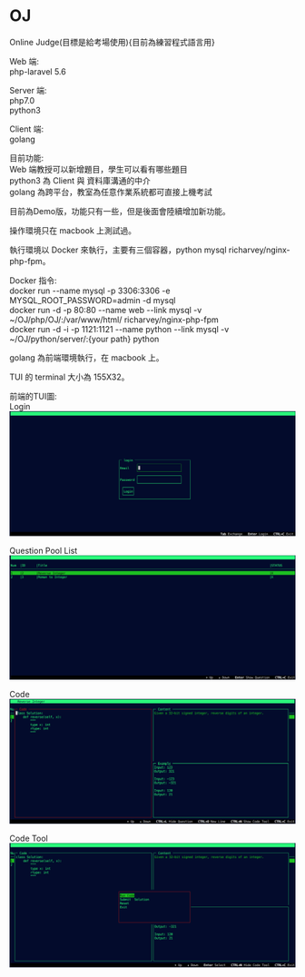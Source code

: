 # OJ
Online Judge(目標是給考場使用){目前為練習程式語言用}

Web 端:</br>
php-laravel 5.6

Server 端:</br>
php7.0</br>
python3</br>

Client 端:</br>
golang

目前功能:</br>
Web 端教授可以新增題目，學生可以看有哪些題目</br>
python3 為 Client 與 資料庫溝通的中介</br>
golang 為跨平台，教室為任意作業系統都可直接上機考試</br>

目前為Demo版，功能只有一些，但是後面會陸續增加新功能。

操作環境只在 macbook 上測試過。

執行環境以 Docker 來執行，主要有三個容器，python mysql richarvey/nginx-php-fpm。

Docker 指令:</br>
docker run --name mysql -p 3306:3306 -e MYSQL_ROOT_PASSWORD=admin -d mysql</br>
docker run -d -p 80:80 --name web --link mysql -v ~/OJ/php/OJ/:/var/www/html/ richarvey/nginx-php-fpm</br>
docker run -d -i -p 1121:1121 --name python --link mysql -v ~/OJ/python/server/:{your path} python</br>

golang 為前端環境執行，在 macbook 上。

TUI 的 terminal 大小為 155X32。

前端的TUI圖:</br>
Login
![image](https://github.com/alfie1121/OJ/blob/master/Login.png)

Question Pool List
![image](https://github.com/alfie1121/OJ/blob/master/QPlist.png)

Code
![image](https://github.com/alfie1121/OJ/blob/master/Code.png)

Code Tool
![image](https://github.com/alfie1121/OJ/blob/master/CodeTool.png)




